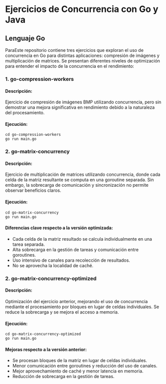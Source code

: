 # Ejercicios de Concurrencia con Go y Java

## Lenguaje Go
ParaEste repositorio contiene tres ejercicios que exploran el uso de concurrencia en Go para distintas aplicaciones: compresión de imágenes y multiplicación de matrices. Se presentan diferentes niveles de optimización para entender el impacto de la concurrencia en el rendimiento:  

### 1. go-compression-workers

#### Descripción:
Ejercicio de compresión de imágenes BMP utilizando concurrencia, pero sin demostrar una mejora significativa en rendimiento debido a la naturaleza del procesamiento.

####  Ejecución:
```code
cd go-compression-workers
go run main.go
```

### 2. go-matrix-concurrency
#### Descripción:
Ejercicio de multiplicación de matrices utilizando concurrencia, donde cada celda de la matriz resultante se computa en una goroutine separada. Sin embargo, la sobrecarga de comunicación y sincronización no permite observar beneficios claros.

####  Ejecución:
```code
cd go-matrix-concurrency
go run main.go
```
####  Diferencias clave respecto a la versión optimizada:
- Cada celda de la matriz resultado se calcula individualmente en una tarea separada.
- Alta sobrecarga en la gestión de tareas y comunicación entre goroutines.
- Uso intensivo de canales para recolección de resultados.
- No se aprovecha la localidad de caché.

### 2. go-matrix-concurrency-optimized
#### Descripción:
Optimización del ejercicio anterior, mejorando el uso de concurrencia mediante el procesamiento por bloques en lugar de celdas individuales. Se reduce la sobrecarga y se mejora el acceso a memoria.

####  Ejecución:
```code
cd go-matrix-concurrency-optimized
go run main.go
```
####  Mejoras respecto a la versión anterior:

- Se procesan bloques de la matriz en lugar de celdas individuales.
- Menor comunicación entre goroutines y reducción del uso de canales.
- Mejor aprovechamiento de caché y menor latencia en memoria.
- Reducción de sobrecarga en la gestión de tareas.


